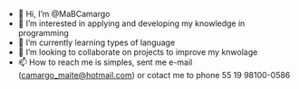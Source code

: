 - 👋 Hi, I’m @MaBCamargo
- 👀 I’m interested in applying and developing my knowledge in programming
- 🌱 I’m currently learning types of language
- 💞️ I’m looking to collaborate on projects to improve my knwolage
- 📫 How to reach me is simples, sent me e-mail (camargo_maite@hotmail.com) or cotact me to phone 55 19 98100-0586

<!---
MaBCamargo/MaBCamargo is a ✨ special ✨ repository because its `README.md` (this file) appears on your GitHub profile.
You can click the Preview link to take a look at your changes.
--->
